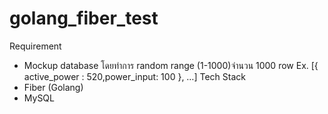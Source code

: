 # golang_fiber_test

Requirement
- Mockup database โดยทำการ random range (1-1000)จำนวน 1000 row
  Ex. [{ active_power : 520,power_input: 100 }, …]
  Tech Stack
- Fiber (Golang)
- MySQL